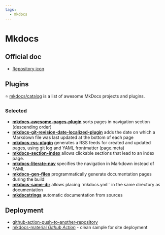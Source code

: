 ```yaml
---
tags:
  - mkdocs
---
```


# Mkdocs

## Official doc

- [Repository icon](https://squidfunk.github.io/mkdocs-material/setup/adding-a-git-repository/#repository-icon)

## Plugins

:star: [mkdocs/catalog](https://github.com/mkdocs/catalog) is a list of awesome MkDocs projects and plugins.

### Selected

- [**mkdocs-awesome-pages-plugin**](https://github.com/lukasgeiter/mkdocs-awesome-pages-plugin) sorts pages in navigation section (descending order)
- [**mkdocs-git-revision-date-localized-plugin**](https://github.com/timvink/mkdocs-git-revision-date-localized-plugin) adds the date on which a Markdown file was last updated at the bottom of each page
- [**mkdocs-rss-plugin**](https://github.com/Guts/mkdocs-rss-plugin) generates a RSS feeds for created and updated pages, using git log and YAML frontmatter (page.meta)
- [**mkdocs-section-index**](https://oprypin.github.io/mkdocs-section-index/) allows clickable sections that lead to an index page.
- [**mkdocs-literate-nav**](https://oprypin.github.io/mkdocs-literate-nav/) specifies the navigation in Markdown instead of YAML
- [**mkdocs-gen-files**](https://oprypin.github.io/mkdocs-gen-files/) programmatically generate documentation pages during the build
- [**mkdocs-same-dir**](https://oprypin.github.io/mkdocs-same-dir/) allows placing `mkdocs.yml`` in the same directory as documentation
- [**mkdocstrings**](https://github.com/mkdocstrings/mkdocstrings) automatic documentation from sources

## Deployment

- [github-action-push-to-another-repository](https://github.com/marketplace/actions/push-directory-to-another-repository)
- [mkdocs-material *Github Action*](https://github.com/squidfunk/mkdocs-material/blob/master/.github/workflows/documentation.yml) - clean sample for site deployment
